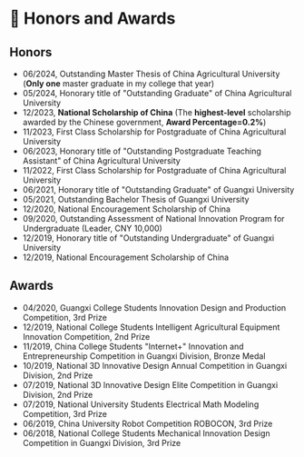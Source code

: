 # 🏅 Honors and Awards
## Honors
- 06/2024, Outstanding Master Thesis of China Agricultural University (**Only one** master graduate in my college that year)
- 05/2024, Honorary title of "Outstanding Graduate" of China Agricultural University
- 12/2023, **National Scholarship of China** (The **highest-level** scholarship awarded by the Chinese government, **Award Percentage=0.2%**)
- 11/2023, First Class Scholarship for Postgraduate of China Agricultural University
- 06/2023, Honorary title of "Outstanding Postgraduate Teaching Assistant" of China Agricultural University
- 11/2022, First Class Scholarship for Postgraduate of China Agricultural University
- 06/2021, Honorary title of "Outstanding Graduate" of Guangxi University
- 05/2021, Outstanding Bachelor Thesis of Guangxi University
- 12/2020, National Encouragement Scholarship of China
- 09/2020, Outstanding Assessment of National Innovation Program for Undergraduate (Leader, CNY 10,000)
- 12/2019, Honorary title of "Outstanding Undergraduate" of Guangxi University
- 12/2019, National Encouragement Scholarship of China

## Awards
- 04/2020, Guangxi College Students Innovation Design and Production Competition, 3rd Prize
- 12/2019, National College Students Intelligent Agricultural Equipment Innovation Competition, 2nd Prize
- 11/2019, China College Students "Internet+" Innovation and Entrepreneurship Competition in Guangxi Division, Bronze Medal
- 10/2019, National 3D lnnovative Design Annual Competition in Guangxi Division, 2nd Prize
- 07/2019, National 3D lnnovative Design Elite Competition in Guangxi Division, 2nd Prize
- 07/2019, National University Students Electrical Math Modeling Competition, 3rd Prize
- 06/2019, China University Robot Competition ROBOCON, 3rd Prize
- 06/2018, National College Students Mechanical Innovation Design Competition in Guangxi Division, 3rd Prize